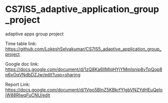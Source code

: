 # CS7IS5_adaptive_application_group_project
adaptive apps group project

Time table link:
https://github.com/LokeshSelvakumar/CS7IS5_adaptive_application_group_project

Google doc link:
https://docs.google.com/document/d/1zQ8Ka6lIMlqHYjYMmlsnip8vTpQop8p6xOqVNdbDZJw/edit?usp=sharing

Report Link:
https://docs.google.com/document/d/1Vpo5BInZ5KBkrfYIgbVNZYdHEuQeloiW88RlwqFuCNU/edit

